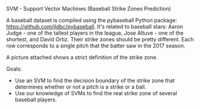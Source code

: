 SVM - Support Vector Machines (Baseball Strike Zones Prediction)

A baseball dataset is compiled using the pybaseball Python package: https://github.com/jldbc/pybaseball.
It's related to baseball stars: Aaron Judge - one of the tallest players in the league, Jose Altuve - one of the shortest, and David Ortiz. 
Their strike zones should be pretty different. Each row corresponds to a single pitch that the batter saw in the 2017 season.

A picture attached shows a strict definition of the strike zone.

Goals:
- Use an SVM to find the decision boundary of the strike zone that determines whether or not a pitch is a strike or a ball.
- Use our knowledge of SVMs to find the real strike zone of several baseball players.